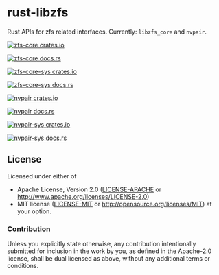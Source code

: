 # rust-libzfs

Rust APIs for zfs related interfaces. Currently: `libzfs_core` and `nvpair`.

[![zfs-core crates.io](https://img.shields.io/badge/dynamic/json.svg?label=crates.io&url=https%3A%2F%2Fcrates.io%2Fapi%2Fv1%2Fcrates%2Fzfs-core%2Fversions&query=%24.versions.0.num&colorB=orange&prefix=zfs-core%20%3D%20%22&suffix=%22)](https://crates.io/crates/zfs-core)

[![zfs-core docs.rs](https://img.shields.io/badge/documentation-zfs-core-brightgreen.svg?style=flat)](https://docs.rs/zfs-core/)

[![zfs-core-sys crates.io](https://img.shields.io/badge/dynamic/json.svg?label=crates.io&url=https%3A%2F%2Fcrates.io%2Fapi%2Fv1%2Fcrates%2Fzfs-core-sys%2Fversions&query=%24.versions.0.num&colorB=orange&prefix=zfs-core-sys%20%3D%20%22&suffix=%22)](https://crates.io/crates/zfs-core-sys)

[![zfs-core-sys docs.rs](https://img.shields.io/badge/documentation-zfs-core-sys-brightgreen.svg?style=flat)](https://docs.rs/zfs-core-sys/)

[![nvpair crates.io](https://img.shields.io/badge/dynamic/json.svg?label=crates.io&url=https%3A%2F%2Fcrates.io%2Fapi%2Fv1%2Fcrates%2Fnvpair%2Fversions&query=%24.versions.0.num&colorB=orange&prefix=nvpair%20%3D%20%22&suffix=%22)](https://crates.io/crates/nvpair)

[![nvpair docs.rs](https://img.shields.io/badge/documentation-nvpair-brightgreen.svg?style=flat)](https://docs.rs/nvpair/)

[![nvpair-sys crates.io](https://img.shields.io/badge/dynamic/json.svg?label=crates.io&url=https%3A%2F%2Fcrates.io%2Fapi%2Fv1%2Fcrates%2Fnvpair-sys%2Fversions&query=%24.versions.0.num&colorB=orange&prefix=nvpair-sys%20%3D%20%22&suffix=%22)](https://crates.io/crates/nvpair-sys)

[![nvpair-sys docs.rs](https://img.shields.io/badge/documentation-nvpair-sys-brightgreen.svg?style=flat)](https://docs.rs/nvpair-sys/)

## License

Licensed under either of
 * Apache License, Version 2.0 ([LICENSE-APACHE](LICENSE-APACHE) or http://www.apache.org/licenses/LICENSE-2.0)
 * MIT license ([LICENSE-MIT](LICENSE-MIT) or http://opensource.org/licenses/MIT)
  at your option.

### Contribution

Unless you explicitly state otherwise, any contribution intentionally submitted
for inclusion in the work by you, as defined in the Apache-2.0 license, shall be dual licensed as above, without any
additional terms or conditions.
